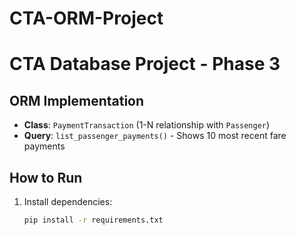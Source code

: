 # CTA-ORM-Project
# CTA Database Project - Phase 3

## ORM Implementation
- **Class**: `PaymentTransaction` (1-N relationship with `Passenger`)
- **Query**: `list_passenger_payments()` - Shows 10 most recent fare payments

## How to Run
1. Install dependencies:  
   ```bash
   pip install -r requirements.txt

